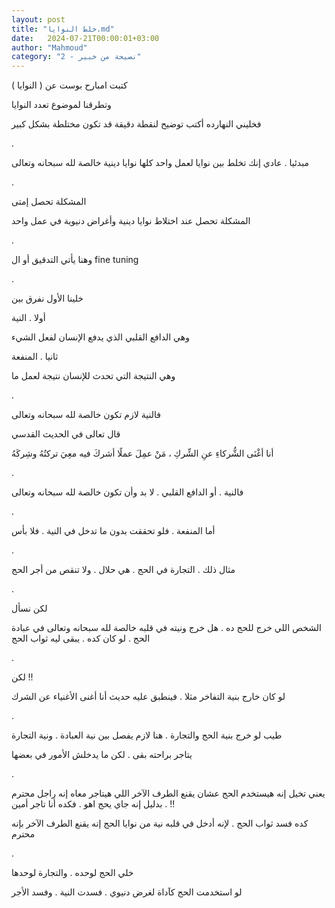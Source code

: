 ```yaml
---
layout: post
title: "خلط النوايا.md"
date:   2024-07-21T00:00:01+03:00
author: "Mahmoud"
category: "2 - نصيحة من خبير"
---
```

كتبت امبارح بوست عن ( النوايا )

وتطرقنا لموضوع تعدد النوايا

فخليني النهارده أكتب توضيح لنقطة دقيقة قد تكون مختلطة
بشكل كبير

.

مبدئيا . عادي إنك تخلط بين نوايا لعمل واحد كلها نوايا
دينية خالصة لله سبحانه وتعالى

.

المشكلة تحصل إمتى

المشكلة تحصل عند اختلاط نوايا دينية وأغراض دنيوية في عمل
واحد

.

وهنا يأتي التدقيق أو ال fine tuning

.

خلينا الأول نفرق بين

أولا . النية

وهي الدافع القلبي الذي يدفع الإنسان لفعل الشيء

ثانيا . المنفعة

وهي النتيجة التي تحدث للإنسان نتيجة لعمل ما

.

فالنية لازم تكون خالصة لله سبحانه وتعالى

قال تعالى في الحديث القدسي

أنا أغْنَى الشُّركاءِ عنِ الشِّركِ ، مَنْ عمِلَ عملًا أشركَ فيه معِيَ
تركتُهُ وشِركَهُ

.

فالنية . أو الدافع القلبي . لا بد وأن تكون خالصة لله
سبحانه وتعالى

.

أما المنفعة . فلو تحققت بدون ما تدخل في النية . فلا
بأس

.

مثال ذلك . التجارة في الحج . هي حلال . ولا تنقص من أجر
الحج

.

لكن نسأل

الشخص اللي خرج للحج ده . هل خرج ونيته في قلبه خالصة لله
سبحانه وتعالى في عبادة الحج . لو كان كده . يبقى ليه ثواب الحج

.

لكن !!

لو كان خارج بنية التفاخر مثلا . فينطبق عليه حديث أنا
أغنى الأغنياء عن الشرك

.

طيب لو خرج بنية الحج والتجارة . هنا لازم يفصل بين نية
العبادة . ونية التجارة

يتاجر براحته بقى . لكن ما يدخلش الأمور في بعضها

.

يعني تخيل إنه هيستخدم الحج عشان يقنع الطرف الآخر اللي
هيتاجر معاه إنه راجل محترم . بدليل إنه جاي يحج اهو . فكده أنا تاجر
أمين !!

كده فسد ثواب الحج . لإنه أدخل في قلبه نية من نوايا الحج
إنه يقنع الطرف الآخر بإنه محترم

.

خلي الحج لوحده . والتجارة لوحدها

لو استخدمت الحج كآداة لغرض دنيوي . فسدت النية . وفسد
الأجر
